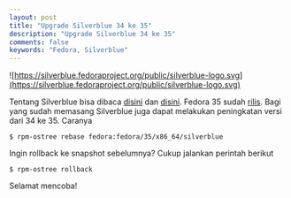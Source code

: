 ```yaml
---
layout: post
title: "Upgrade Silverblue 34 ke 35"
description: "Upgrade Silverblue 34 ke 35"
comments: false
keywords: "Fedora, Silverblue"
---
```


![https://silverblue.fedoraproject.org/public/silverblue-logo.svg](https://silverblue.fedoraproject.org/public/silverblue-logo.svg)

Tentang Silverblue bisa dibaca [disini](https://silverblue.fedoraproject.org/) dan [disini](https://docs.fedoraproject.org/en-US/fedora-silverblue/). Fedora 35 sudah [rilis](https://fedoramagazine.org/announcing-fedora-35/). Bagi yang sudah memasang Silverblue juga dapat melakukan peningkatan versi dari 34 ke 35. Caranya

```
$ rpm-ostree rebase fedora:fedora/35/x86_64/silverblue
```

Ingin rollback ke snapshot sebelumnya? Cukup jalankan perintah berikut

```
$ rpm-ostree rollback
```

Selamat mencoba!